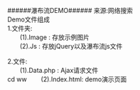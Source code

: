 ######瀑布流DEMO######
来源:网络搜索<br/>
Demo文件组成<br/>
1.文件夹:<br/>
　　(1).Image : 存放示例图片<br/>
　　(2).Js :    存放jQuery以及瀑布流js文件<br/>

2.文件:<br/>
　　(1).Data.php : Ajax请求文件<br/>cd ww
　　(2).Index.html: demo演示页面<br/>
